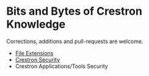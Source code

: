 # Bits and Bytes of Crestron Knowledge #

Corrections, additions and pull-requests are welcome.


- [File Extensions](FileExtensions.md)
- [Crestron Security](DeviceSecurity.md)
- Crestron Applications/Tools Security